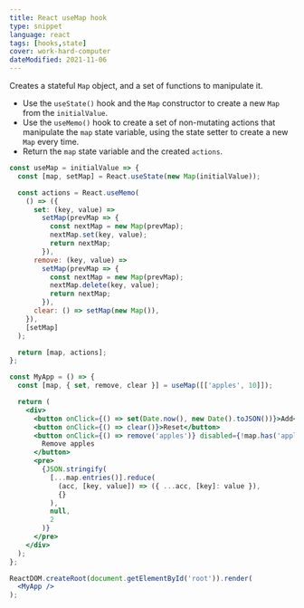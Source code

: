 ```yaml
---
title: React useMap hook
type: snippet
language: react
tags: [hooks,state]
cover: work-hard-computer
dateModified: 2021-11-06
---
```


Creates a stateful `Map` object, and a set of functions to manipulate it.

- Use the `useState()` hook and the `Map` constructor to create a new `Map` from the `initialValue`.
- Use the `useMemo()` hook to create a set of non-mutating actions that manipulate the `map` state variable, using the state setter to create a new `Map` every time.
- Return the `map` state variable and the created `actions`.

```jsx
const useMap = initialValue => {
  const [map, setMap] = React.useState(new Map(initialValue));

  const actions = React.useMemo(
    () => ({
      set: (key, value) =>
        setMap(prevMap => {
          const nextMap = new Map(prevMap);
          nextMap.set(key, value);
          return nextMap;
        }),
      remove: (key, value) =>
        setMap(prevMap => {
          const nextMap = new Map(prevMap);
          nextMap.delete(key, value);
          return nextMap;
        }),
      clear: () => setMap(new Map()),
    }),
    [setMap]
  );

  return [map, actions];
};
```

```jsx
const MyApp = () => {
  const [map, { set, remove, clear }] = useMap([['apples', 10]]);

  return (
    <div>
      <button onClick={() => set(Date.now(), new Date().toJSON())}>Add</button>
      <button onClick={() => clear()}>Reset</button>
      <button onClick={() => remove('apples')} disabled={!map.has('apples')}>
        Remove apples
      </button>
      <pre>
        {JSON.stringify(
          [...map.entries()].reduce(
            (acc, [key, value]) => ({ ...acc, [key]: value }),
            {}
          ),
          null,
          2
        )}
      </pre>
    </div>
  );
};

ReactDOM.createRoot(document.getElementById('root')).render(
  <MyApp />
);
```
